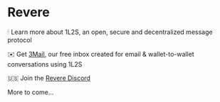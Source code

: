 # Revere

🕯 Learn more about 1L2S, an open, secure and decentralized message protocol

✉️ Get [3Mail](https://3mailrevere.on.fleek.co), our free inbox created for email & wallet-to-wallet conversations using 1L2S

🇺🇸 Join the [Revere Discord](https://discord.com/channels/1049918494008938517/1049927399715913818) 

More to come...
